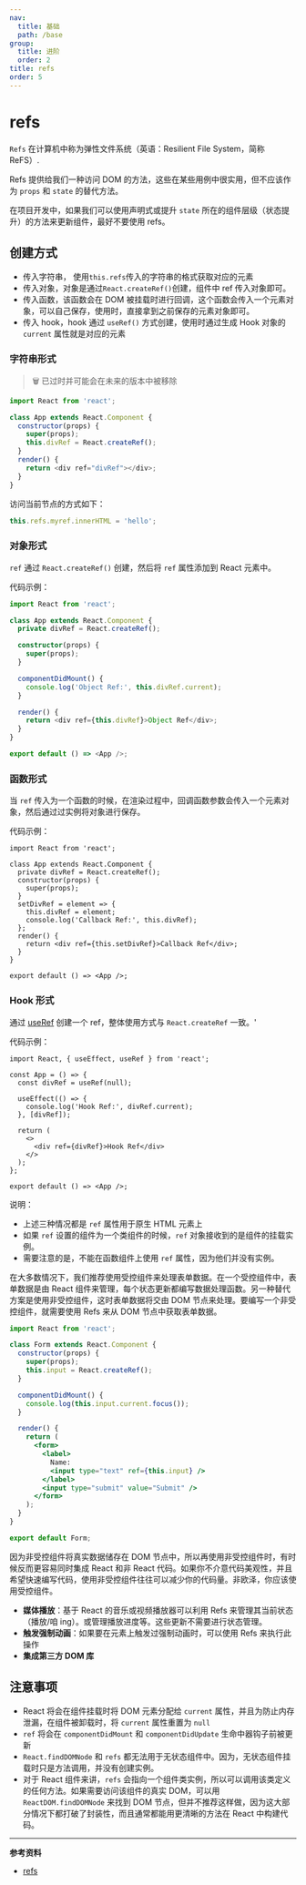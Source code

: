 ```yaml
---
nav:
  title: 基础
  path: /base
group:
  title: 进阶
  order: 2
title: refs
order: 5
---
```


# refs

`Refs` 在计算机中称为弹性文件系统（英语：Resilient File System，简称 ReFS）.

Refs 提供给我们一种访问 DOM 的方法，这些在某些用例中很实用，但不应该作为 `props` 和 `state` 的替代方法。

在项目开发中，如果我们可以使用声明式或提升 `state` 所在的组件层级（状态提升）的方法来更新组件，最好不要使用 refs。

## 创建方式

- 传入字符串， 使用`this.refs`传入的字符串的格式获取对应的元素
- 传入对象，对象是通过`React.createRef()`创建，组件中 ref 传入对象即可。
- 传入函数，该函数会在 DOM 被挂载时进行回调，这个函数会传入一个元素对象，可以自己保存，使用时，直接拿到之前保存的元素对象即可。
- 传入 hook，hook 通过 `useRef()` 方式创建，使用时通过生成 Hook 对象的 `current` 属性就是对应的元素

### 字符串形式

> 🗑 已过时并可能会在未来的版本中被移除

```js
import React from 'react';

class App extends React.Component {
  constructor(props) {
    super(props);
    this.divRef = React.createRef();
  }
  render() {
    return <div ref="divRef"></div>;
  }
}
```

访问当前节点的方式如下：

```js
this.refs.myref.innerHTML = 'hello';
```

### 对象形式

`ref` 通过 `React.createRef()` 创建，然后将 `ref` 属性添加到 React 元素中。

代码示例：

```ts
import React from 'react';

class App extends React.Component {
  private divRef = React.createRef();

  constructor(props) {
    super(props);
  }

  componentDidMount() {
    console.log('Object Ref:', this.divRef.current);
  }

  render() {
    return <div ref={this.divRef}>Object Ref</div>;
  }
}

export default () => <App />;
```

### 函数形式

当 `ref` 传入为一个函数的时候，在渲染过程中，回调函数参数会传入一个元素对象，然后通过过实例将对象进行保存。

代码示例：

```tsx
import React from 'react';

class App extends React.Component {
  private divRef = React.createRef();
  constructor(props) {
    super(props);
  }
  setDivRef = element => {
    this.divRef = element;
    console.log('Callback Ref:', this.divRef);
  };
  render() {
    return <div ref={this.setDivRef}>Callback Ref</div>;
  }
}

export default () => <App />;
```

### Hook 形式

通过 [useRef](https://tsejx.github.io/react-guidebook/api-api-reference/hooks/useRef) 创建一个 ref，整体使用方式与 `React.createRef` 一致。'

代码示例：

```tsx
import React, { useEffect, useRef } from 'react';

const App = () => {
  const divRef = useRef(null);

  useEffect(() => {
    console.log('Hook Ref:', divRef.current);
  }, [divRef]);

  return (
    <>
      <div ref={divRef}>Hook Ref</div>
    </>
  );
};

export default () => <App />;
```

说明：

- 上述三种情况都是 `ref` 属性用于原生 HTML 元素上
- 如果 `ref` 设置的组件为一个类组件的时候，`ref` 对象接收到的是组件的挂载实例。
- 需要注意的是，不能在函数组件上使用 `ref` 属性，因为他们并没有实例。

在大多数情况下，我们推荐使用受控组件来处理表单数据。在一个受控组件中，表单数据是由 React 组件来管理，每个状态更新都编写数据处理函数。另一种替代方案是使用非受控组件，这时表单数据将交由 DOM 节点来处理。要编写一个非受控组件，就需要使用 Refs 来从 DOM 节点中获取表单数据。

```jsx
import React from 'react';

class Form extends React.Component {
  constructor(props) {
    super(props);
    this.input = React.createRef();
  }

  componentDidMount() {
    console.log(this.input.current.focus());
  }

  render() {
    return (
      <form>
        <label>
          Name:
          <input type="text" ref={this.input} />
        </label>
        <input type="submit" value="Submit" />
      </form>
    );
  }
}

export default Form;
```

因为非受控组件将真实数据储存在 DOM 节点中，所以再使用非受控组件时，有时候反而更容易同时集成 React 和非 React 代码。如果你不介意代码美观性，并且希望快速编写代码，使用非受控组件往往可以减少你的代码量。非欧泽，你应该使用受控组件。

- **媒体播放**：基于 React 的音乐或视频播放器可以利用 Refs 来管理其当前状态（播放/咱 ing）。或管理播放进度等。这些更新不需要进行状态管理。
- **触发强制动画**：如果要在元素上触发过强制动画时，可以使用 Refs 来执行此操作
- **集成第三方 DOM 库**

## 注意事项

- React 将会在组件挂载时将 DOM 元素分配给 `current` 属性，并且为防止内存泄漏，在组件被卸载时，将 `current` 属性重置为 `null`
- `ref` 将会在 `componentDidMount` 和 `componentDidUpdate` 生命中器钩子前被更新
- `React.findDOMNode` 和 `refs` 都无法用于无状态组件中。因为，无状态组件挂载时只是方法调用，并没有创建实例。
- 对于 React 组件来讲，`refs` 会指向一个组件类实例，所以可以调用该类定义的任何方法。如果需要访问该组件的真实 DOM，可以用 `ReactDOM.findDOMNode` 来找到 DOM 节点，但并不推荐这样做，因为这大部分情况下都打破了封装性，而且通常都能用更清晰的方法在 React 中构建代码。

---

**参考资料**

- [refs](https://tsejx.github.io/react-guidebook/foundation/advanced-guides/refs)
